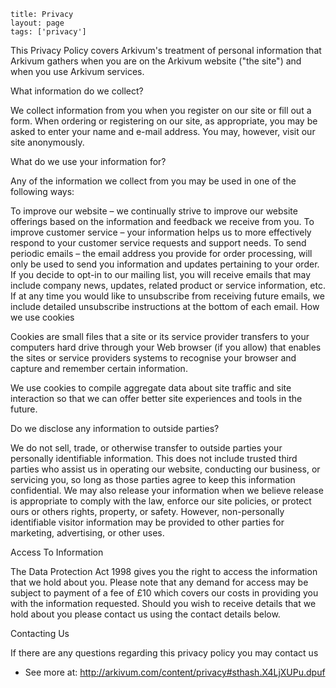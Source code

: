 ```
title: Privacy
layout: page
tags: ['privacy']
```

This Privacy Policy covers Arkivum's treatment of personal information that Arkivum gathers when you are on the Arkivum website ("the site") and when you use Arkivum services.

What information do we collect? 

We collect information from you when you register on our site or fill out a form. When ordering or registering on our site, as appropriate, you may be asked to enter your name and e-mail address. You may, however, visit our site anonymously.

What do we use your information for?

Any of the information we collect from you may be used in one of the following ways:

To improve our website – we continually strive to improve our website offerings based on the information and feedback we receive from you.
To improve customer service – your information helps us to more effectively respond to your customer service requests and support needs.
To send periodic emails – the email address you provide for order processing, will only be used to send you information and updates pertaining to your order. If you decide to opt-in to our mailing list, you will receive emails that may include company news, updates, related product or service information, etc. If at any time you would like to unsubscribe from receiving future emails, we include detailed unsubscribe instructions at the bottom of each email.
How we use cookies

Cookies are small files that a site or its service provider transfers to your computers hard drive through your Web browser (if you allow) that enables the sites or service providers systems to recognise your browser and capture and remember certain information.

We use cookies to compile aggregate data about site traffic and site interaction so that we can offer better site experiences and tools in the future.

Do we disclose any information to outside parties?

We do not sell, trade, or otherwise transfer to outside parties your personally identifiable information. This does not include trusted third parties who assist us in operating our website, conducting our business, or servicing you, so long as those parties agree to keep this information confidential. We may also release your information when we believe release is appropriate to comply with the law, enforce our site policies, or protect ours or others rights, property, or safety. However, non-personally identifiable visitor information may be provided to other parties for marketing, advertising, or other uses.

Access To Information

The Data Protection Act 1998 gives you the right to access the information that we hold about you. Please note that any demand for access may be subject to payment of a fee of £10 which covers our costs in providing you with the information requested. Should you wish to receive details that we hold about you please contact us using the contact details below.

Contacting Us

If there are any questions regarding this privacy policy you may contact us

- See more at: http://arkivum.com/content/privacy#sthash.X4LjXUPu.dpuf